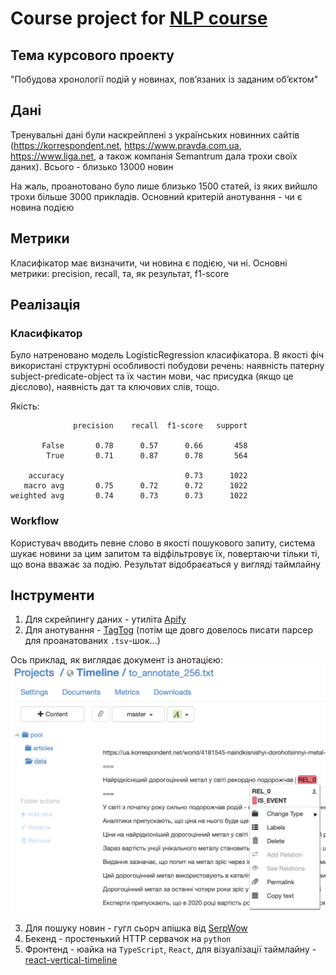 # Course project for [NLP course](https://github.com/vseloved/prj-nlp-2020)

## Тема курсового проекту

"Побудова хронології подій у новинах, пов’язаних із заданим об’єктом"

## Дані

Тренувальні дані були наскрейплені з українських новинних сайтів (https://korrespondent.net, https://www.pravda.com.ua, https://www.liga.net, а також компанія Semantrum дала трохи своїх даних). Всього - близько 13000 новин

На жаль, проанотовано було лише близько 1500 статей, із яких вийшло трохи більше 3000 прикладів. Основний критерій анотування - чи є новина подією

## Метрики

Класифікатор має визначити, чи новина є подією, чи ні. Основні метрики: precision, recall, та, як результат, f1-score

## Реалізація

### Класифікатор

Було натреновано модель LogisticRegression класифікатора. В якості фіч використані структурні особливості побудови речень: наявність патерну subject-predicate-object та їх частин мови, час присудка (якщо це дієслово), наявність дат та ключових слів, тощо.

Якість:

```
              precision    recall  f1-score   support

       False       0.78      0.57      0.66       458
        True       0.71      0.87      0.78       564

    accuracy                           0.73      1022
   macro avg       0.75      0.72      0.72      1022
weighted avg       0.74      0.73      0.73      1022
```

### Workflow

Користувач вводить певне слово в якості пошукового запиту, система шукає новини за цим запитом та відфільтровує їх, повертаючи тільки ті, що вона вважає за подію. Результат відобраєаться у вигляді таймлайну

## Інструменти

1. Для скрейпингу даних - утиліта [Apify](https://apify.com/)
2. Для анотування - [TagTog](https://www.tagtog.net/) (потім ще довго довелось писати парсер для проанатованих `.tsv`-шок...)

Ось приклад, як виглядає документ із анотацією:
![d](./images/tagtog.png)

3. Для пошуку новин - гугл сьорч апішка від [SerpWow](https://serpwow.com/)
4. Бекенд - простенький HTTP сервачок на `python`
5. Фронтенд - юайка на `TypeScript`, `React`, для візуалізації таймлайну - [react-vertical-timeline](https://github.com/stephane-monnot/react-vertical-timeline)
